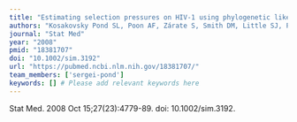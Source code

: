```yaml
---
title: "Estimating selection pressures on HIV-1 using phylogenetic likelihood models"
authors: "Kosakovsky Pond SL, Poon AF, Zárate S, Smith DM, Little SJ, Pillai SK, Ellis RJ, Wong JK, Leigh Brown AJ, Richman DD, Frost SD."
journal: "Stat Med"
year: "2008"
pmid: "18381707"
doi: "10.1002/sim.3192"
url: "https://pubmed.ncbi.nlm.nih.gov/18381707/"
team_members: ['sergei-pond']
keywords: [] # Please add relevant keywords here
---
```

Stat Med. 2008 Oct 15;27(23):4779-89. doi: 10.1002/sim.3192.